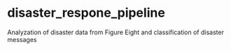 # disaster_respone_pipeline
Analyzation of disaster data from Figure Eight and classification of disaster messages
